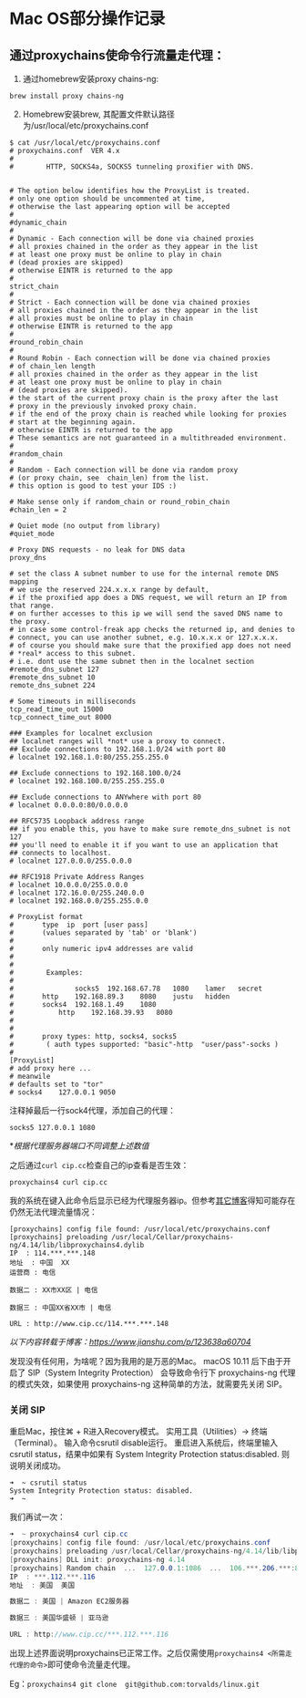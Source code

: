# Mac OS部分操作记录

## 通过proxychains使命令行流量走代理：

1. 通过homebrew安装proxy chains-ng:

`brew install proxy chains-ng`

2. Homebrew安装brew, 其配置文件默认路径为/usr/local/etc/proxychains.conf

```
$ cat /usr/local/etc/proxychains.conf 
# proxychains.conf  VER 4.x
#
#        HTTP, SOCKS4a, SOCKS5 tunneling proxifier with DNS.


# The option below identifies how the ProxyList is treated.
# only one option should be uncommented at time,
# otherwise the last appearing option will be accepted
#
#dynamic_chain
#
# Dynamic - Each connection will be done via chained proxies
# all proxies chained in the order as they appear in the list
# at least one proxy must be online to play in chain
# (dead proxies are skipped)
# otherwise EINTR is returned to the app
#
strict_chain
#
# Strict - Each connection will be done via chained proxies
# all proxies chained in the order as they appear in the list
# all proxies must be online to play in chain
# otherwise EINTR is returned to the app
#
#round_robin_chain
#
# Round Robin - Each connection will be done via chained proxies
# of chain_len length
# all proxies chained in the order as they appear in the list
# at least one proxy must be online to play in chain
# (dead proxies are skipped).
# the start of the current proxy chain is the proxy after the last
# proxy in the previously invoked proxy chain.
# if the end of the proxy chain is reached while looking for proxies
# start at the beginning again.
# otherwise EINTR is returned to the app
# These semantics are not guaranteed in a multithreaded environment.
#
#random_chain
#
# Random - Each connection will be done via random proxy
# (or proxy chain, see  chain_len) from the list.
# this option is good to test your IDS :)

# Make sense only if random_chain or round_robin_chain
#chain_len = 2

# Quiet mode (no output from library)
#quiet_mode

# Proxy DNS requests - no leak for DNS data
proxy_dns 

# set the class A subnet number to use for the internal remote DNS mapping
# we use the reserved 224.x.x.x range by default,
# if the proxified app does a DNS request, we will return an IP from that range.
# on further accesses to this ip we will send the saved DNS name to the proxy.
# in case some control-freak app checks the returned ip, and denies to 
# connect, you can use another subnet, e.g. 10.x.x.x or 127.x.x.x.
# of course you should make sure that the proxified app does not need
# *real* access to this subnet. 
# i.e. dont use the same subnet then in the localnet section
#remote_dns_subnet 127 
#remote_dns_subnet 10
remote_dns_subnet 224

# Some timeouts in milliseconds
tcp_read_time_out 15000
tcp_connect_time_out 8000

### Examples for localnet exclusion
## localnet ranges will *not* use a proxy to connect.
## Exclude connections to 192.168.1.0/24 with port 80
# localnet 192.168.1.0:80/255.255.255.0

## Exclude connections to 192.168.100.0/24
# localnet 192.168.100.0/255.255.255.0

## Exclude connections to ANYwhere with port 80
# localnet 0.0.0.0:80/0.0.0.0

## RFC5735 Loopback address range
## if you enable this, you have to make sure remote_dns_subnet is not 127
## you'll need to enable it if you want to use an application that 
## connects to localhost.
# localnet 127.0.0.0/255.0.0.0

## RFC1918 Private Address Ranges
# localnet 10.0.0.0/255.0.0.0
# localnet 172.16.0.0/255.240.0.0
# localnet 192.168.0.0/255.255.0.0

# ProxyList format
#       type  ip  port [user pass]
#       (values separated by 'tab' or 'blank')
#
#       only numeric ipv4 addresses are valid
#
#
#        Examples:
#
#            	socks5	192.168.67.78	1080	lamer	secret
#		http	192.168.89.3	8080	justu	hidden
#	 	socks4	192.168.1.49	1080
#	        http	192.168.39.93	8080	
#		
#
#       proxy types: http, socks4, socks5
#        ( auth types supported: "basic"-http  "user/pass"-socks )
#
[ProxyList]
# add proxy here ...
# meanwile
# defaults set to "tor"
# socks4 	127.0.0.1 9050

```

注释掉最后一行sock4代理，添加自己的代理：

`socks5 127.0.0.1 1080`

**根据代理服务器端口不同调整上述数值*

之后通过`curl cip.cc`检查自己的ip查看是否生效：

`proxychains4 curl cip.cc`

我的系统在键入此命令后显示已经为代理服务器ip。但参考[其它博客](https://www.jianshu.com/p/123638a60704)得知可能存在仍然无法代理流量情况：

```
[proxychains] config file found: /usr/local/etc/proxychains.conf
[proxychains] preloading /usr/local/Cellar/proxychains-ng/4.14/lib/libproxychains4.dylib
IP  : 114.***.***.148
地址  : 中国  XX
运营商 : 电信

数据二 : XX市XX区 | 电信

数据三 : 中国XX省XX市 | 电信

URL : http://www.cip.cc/114.***.***.148
```

*以下内容转载于博客：https://www.jianshu.com/p/123638a60704*

发现没有任何用，为啥呢？因为我用的是万恶的Mac。
 macOS 10.11 后下由于开启了 SIP（System Integrity Protection） 会导致命令行下 proxychains-ng 代理的模式失效，如果使用 proxychains-ng 这种简单的方法，就需要先关闭 SIP。

### 关闭 SIP

重启Mac，按住⌘ + R进入Recovery模式。 实用工具（Utilities）-> 终端（Terminal）。 输入命令csrutil disable运行。 重启进入系统后，终端里输入 csrutil status，结果中如果有 System Integrity Protection status:disabled. 则说明关闭成功。



```undefined
➜  ~ csrutil status
System Integrity Protection status: disabled.
➜  ~
```

我们再试一次：



```csharp
➜  ~ proxychains4 curl cip.cc
[proxychains] config file found: /usr/local/etc/proxychains.conf
[proxychains] preloading /usr/local/Cellar/proxychains-ng/4.14/lib/libproxychains4.dylib
[proxychains] DLL init: proxychains-ng 4.14
[proxychains] Random chain  ...  127.0.0.1:1086  ...  106.***.206.***:80  ...  OK
IP  : ***.112.***.116
地址  : 美国  美国

数据二 : 美国 | Amazon EC2服务器

数据三 : 美国华盛顿 | 亚马逊

URL : http://www.cip.cc/***.112.***.116
```

出现上述界面说明proxychains已正常工作。之后仅需使用`proxychains4 <所需走代理的命令>`即可使命令流量走代理。

Eg：`proxychains4 git clone  git@github.com:torvalds/linux.git`

 